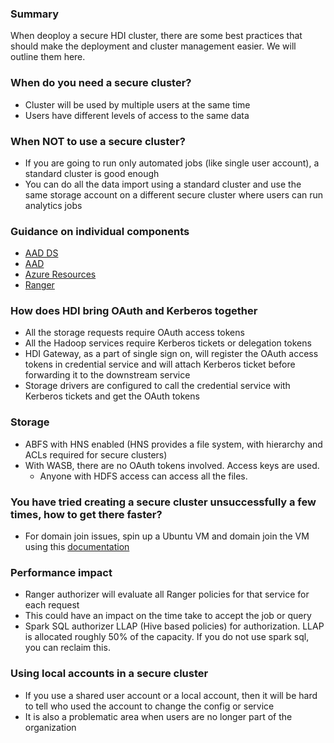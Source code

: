 ### Summary
When deoploy a secure HDI cluster, there are some best practices that should make the deployment and cluster management easier. We will outline them here.

### When do you need a secure cluster?
* Cluster will be used by multiple users at the same time
* Users have different levels of access to the same data

### When NOT to use a secure cluster?
* If you are going to run only automated jobs (like single user account), a standard cluster is good enough
* You can do all the data import using a standard cluster and use the same storage account on a different secure cluster where users can run analytics jobs

### Guidance on individual components
* [AAD DS](https://github.com/hdinsight/hdinsight.github.io/blob/master/EnterpriseSecurityPackage/Guidance-AADDS.md)
* [AAD](https://github.com/hdinsight/hdinsight.github.io/blob/master/EnterpriseSecurityPackage/Guidance-AAD.md)
* [Azure Resources](https://github.com/hdinsight/hdinsight.github.io/blob/master/EnterpriseSecurityPackage/Guidance-AzureResources.md)
* [Ranger](https://github.com/hdinsight/hdinsight.github.io/blob/master/EnterpriseSecurityPackage/Guidance-Ranger.md)

### How does HDI bring OAuth and Kerberos together
* All the storage requests require OAuth access tokens
* All the Hadoop services require Kerberos tickets or delegation tokens
* HDI Gateway, as a part of single sign on, will register the OAuth access tokens in credential service and will attach Kerberos ticket before forwarding it to the downstream service
* Storage drivers are configured to call the credential service with Kerberos tickets and get the OAuth tokens

### Storage
* ABFS with HNS enabled (HNS provides a file system, with hierarchy and ACLs required for secure clusters)
* With WASB, there are no OAuth tokens involved. Access keys are used.
    * Anyone with HDFS access can access all the files.

### You have tried creating a secure cluster unsuccessfully a few times, how to get there faster?
* For domain join issues, spin up a Ubuntu VM and domain join the VM using this [documentation](https://github.com/hdinsight/hdinsight.github.io/blob/master/EnterpriseSecurityPackage/DomainJoinIssues.md)

### Performance impact
* Ranger authorizer will evaluate all Ranger policies for that service for each request
* This could have an impact on the time take to accept the job or query
* Spark SQL authorizer LLAP (Hive based policies) for authorization. LLAP is allocated roughly 50% of the capacity. If you do not use spark sql, you can reclaim this.

### Using local accounts in a secure cluster
* If you use a shared user account or a local account, then it will be hard to tell who used the account to change the config or service
* It is also a problematic area when users are no longer part of the organization
